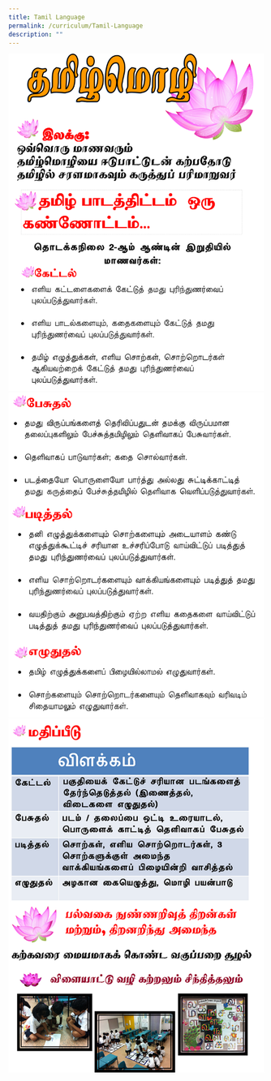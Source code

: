 ```yaml
---
title: Tamil Language
permalink: /curriculum/Tamil-Language
description: ""
---
```

![](/images/TL%20page%201.png)
![](/images/TL%20page%202.png)
![](/images/TL%20page%203.png)